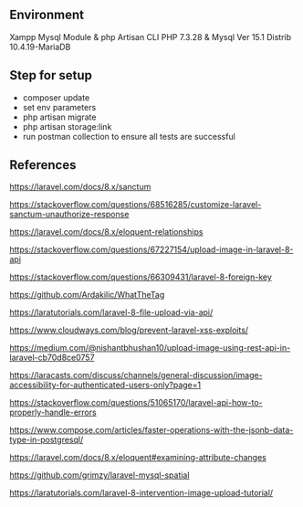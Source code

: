 ## Environment

Xampp Mysql Module & php Artisan CLI
PHP 7.3.28 & Mysql Ver 15.1 Distrib 10.4.19-MariaDB

## Step for setup
- composer update
- set env parameters
- php artisan migrate
- php artisan storage:link
- run postman collection to ensure all tests are successful


## References

https://laravel.com/docs/8.x/sanctum

https://stackoverflow.com/questions/68516285/customize-laravel-sanctum-unauthorize-response

https://laravel.com/docs/8.x/eloquent-relationships

https://stackoverflow.com/questions/67227154/upload-image-in-laravel-8-api

https://stackoverflow.com/questions/66309431/laravel-8-foreign-key

https://github.com/Ardakilic/WhatTheTag

https://laratutorials.com/laravel-8-file-upload-via-api/

https://www.cloudways.com/blog/prevent-laravel-xss-exploits/

https://medium.com/@nishantbhushan10/upload-image-using-rest-api-in-laravel-cb70d8ce0757

https://laracasts.com/discuss/channels/general-discussion/image-accessibility-for-authenticated-users-only?page=1

https://stackoverflow.com/questions/51065170/laravel-api-how-to-properly-handle-errors

https://www.compose.com/articles/faster-operations-with-the-jsonb-data-type-in-postgresql/

https://laravel.com/docs/8.x/eloquent#examining-attribute-changes

https://github.com/grimzy/laravel-mysql-spatial

https://laratutorials.com/laravel-8-intervention-image-upload-tutorial/
